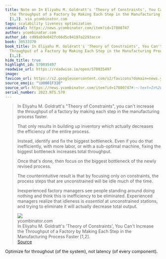 ```yaml
---
title: Note on In Eliyahu M. Goldratt's 'Theory of Constraints', You Can't Increase
  the Throughput of a Factory by Making Each Step in the Manufacturing Process Faster
  [1,2]. via ycombinator.com
tags: scalability liveness optimization
canonical: https://news.ycombinator.com/item?id=17800747
author: ycombinator.com
author_id: cd99ab9e042fc66d5c84197a2293acce
book: 30533370
book_title: In Eliyahu M. Goldratt's 'Theory of Constraints', You Can't Increase the
  Throughput of a Factory by Making Each Step in the Manufacturing Process Faster
  [1,2].
hide_title: true
highlight_id: 570035497
readwise_url: https://readwise.io/open/570035497
image:
favicon_url: https://s2.googleusercontent.com/s2/favicons?domain=news.ycombinator.com
source_emoji: "\U0001F310"
source_url: https://news.ycombinator.com/item?id=17800747#:~:text=In%20Eliyahu%20M.,decrease%20total%20output.
serial_number: 2023.NTS.570
---
```

> In Eliyahu M. Goldratt's "Theory of Constraints", you can't increase the throughput of a factory by making each step in the manufacturing process faster.
> 
> That only results in building up inventory which actually decreases the efficiency of the entire process.
> 
> Instead, identify and fix the biggest bottleneck. Even if you do that inefficiently, with more labor, or with a sub-optimal machine, fixing the biggest bottleneck increases total throughput.
> 
> Once that's done, then focus on the biggest bottleneck of the newly revised process.
> 
> The counterintuitive result is that by focusing only on constraints, the process steps that are unconstrained will be idle much of the time.
> 
> Inexperienced factory managers see people standing around doing nothing and think this is inefficiency to be eliminated. Experienced managers realize that idleness is *essential* at unconstrained stations, and trying to eliminate it will actually decrease total output.
> <div class="quoteback-footer"><div class="quoteback-avatar"><img class="mini-favicon" src="https://s2.googleusercontent.com/s2/favicons?domain=news.ycombinator.com"></div><div class="quoteback-metadata"><div class="metadata-inner"><span style="display:none">FROM:</span><div aria-label="ycombinator.com" class="quoteback-author"> ycombinator.com</div><div aria-label="In Eliyahu M. Goldratt's 'Theory of Constraints', You Can't Increase the Throughput of a Factory by Making Each Step in the Manufacturing Process Faster [1,2]." class="quoteback-title"> In Eliyahu M. Goldratt's 'Theory of Constraints', You Can't Increase the Throughput of a Factory by Making Each Step in the Manufacturing Process Faster [1,2].</div></div></div><div class="quoteback-backlink"><a target="_blank" aria-label="go to the full text of this quotation" rel="noopener" href="https://news.ycombinator.com/item?id=17800747#:~:text=In%20Eliyahu%20M.,decrease%20total%20output." class="quoteback-arrow"> Source</a></div></div>

Optimize for throughout (of the system), not latency (of every component). 